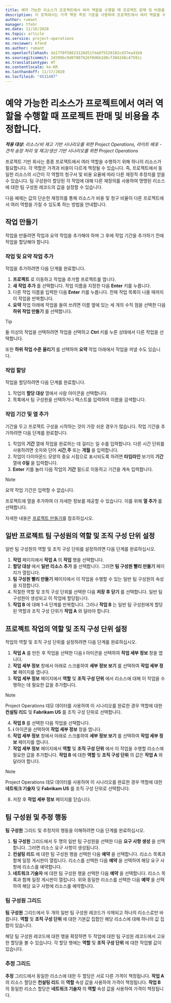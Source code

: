 ```yaml
---
title: 예약 가능한 리소스가 프로젝트에서 여러 역할을 수행할 때 프로젝트 판매 및 비용을 추정합니다.
description: 이 토픽에서는 가격 책정 측정 기준을 사용하여 프로젝트에서 여러 역할을 수행하는 리소스의 가격 책정 및 예상 비용을 지원하는 방법을 설명합니다.
author: rumant
manager: tfehr
ms.date: 11/16/2020
ms.topic: article
ms.service: project-operations
ms.reviewer: kfend
ms.author: rumant
ms.openlocfilehash: da17f0f58623128d51fda0f5529182cd37ea41b9
ms.sourcegitcommit: 2d399bc9d07807626f0d6b2d0cf304240c47591c
ms.translationtype: HT
ms.contentlocale: ko-KR
ms.lasthandoff: 11/17/2020
ms.locfileid: "4531487"
---
```

# <a name="estimate-project-sales-and-costs-when-a-bookable-resource-fills-multiple-roles-on-a-project"></a>예약 가능한 리소스가 프로젝트에서 여러 역할을 수행할 때 프로젝트 판매 및 비용을 추정합니다. 

_**적용 대상:** 리소스/비 재고 기반 시나리오를 위한 Project Operations, 라이트 배포 - 견적 송장 처리 및 재고/생산 기반 시나리오를 위한 Project Operations_ 

프로젝트 기반 회사는 종종 프로젝트에서 여러 역할을 수행하기 위해 하나의 리소스가 필요합니다. 각 역할은 가격과 비용이 다르게 책정될 수 있습니다. 즉, 프로젝트에서 동일한 리소스의 시간이 각 역할의 청구서 및 비용 요율에 따라 다른 재정적 추정치를 얻을 수 있습니다. 팀 구성원이 할당된 각 작업에 대해 다른 재정의를 사용하여 명명된 리소스에 대한 팀 구성원 레코드의 값을 설정할 수 있습니다.

다음 예제는 값의 단순한 재정의를 통해 리소스가 비용 및 청구 비율이 다른 프로젝트에서 여러 역할을 가질 수 있도록 하는 방법을 안내합니다.

## <a name="create-tasks"></a>작업 만들기
작업을 만들려면 작업과 요약 작업을 추가해야 하며 그 후에 작업 기간을 추가하기 전에 작업을 할당해야 합니다. 

### <a name="add-tasks-and-summary-tasks"></a>작업 및 요약 작업 추가
작업을 추가하려면 다음 단계를 완료합니다.

1. **프로젝트** 로 이동하고 작업을 추가할 프로젝트를 엽니다.
2. **새 작업 추가** 를 선택합니다. 작업 이름을 지정한 다음 **Enter** 키를 누릅니다.
3. 다른 작업 이름을 입력한 다음 **Enter** 키를 누릅니다. 전체 작업 목록이 나올 때까지 이 작업을 반복합니다.
3. **요약** 작업 아래에 작업을 들여 쓰려면 이름 옆에 있는 세 개의 수직 점을 선택한 다음 **하위 작업 만들기** 를 선택합니다. 

  > [!TIP]
  > 둘 이상의 작업을 선택하려면 작업을 선택하고 **Ctrl** 키를 누른 상태에서 다른 작업을 선택합니다.
  >
  > 또한 **하위 작업 수준 올리기** 를 선택하여 **요약** 작업 아래에서 작업을 꺼낼 수도 있습니다.

### <a name="assign-tasks"></a>작업 할당

작업을 할당하려면 다음 단계를 완료합니다.

1. 작업의 **할당 대상** 열에서 사람 아이콘을 선택합니다.
2. 목록에서 팀 구성원을 선택하거나 텍스트를 입력하여 이름을 검색합니다.

### <a name="add-task-duration-and-columns"></a>작업 기간 및 열 추가

기간을 두고 프로젝트 구성을 시작하는 것이 가장 쉬운 경우가 많습니다. 작업 기간을 추가하려면 다음 단계를 완료합니다.

1. 작업의 **기간** 열에 작업을 완료하는 데 걸리는 일 수를 입력합니다. 다른 시간 단위를 사용하려면 숫자와 단어 **시간**,**주** 또는 **개월** 을 입력합니다.
2. 작업이 다이아몬드 모양의 중요 시점으로 표시되도록 하려면 **타임라인** 보기의 **기간** 열에 **0일** 을 입력합니다.
3. **Enter** 키를 눌러 다음 작업의 **기간** 필드로 이동하고 기간을 계속 입력합니다.

  > [!NOTE]
  > 요약 작업 기간은 입력할 수 없습니다.

프로젝트에 열을 추가하여 더 자세한 정보를 제공할 수 있습니다. 이를 위해 **열 추가** 를 선택합니다. 

자세한 내용은 [프로젝트 만들기](https://support.microsoft.com/en-us/office/create-a-project-a5b5e823-fb2e-45fd-be00-7d84422d9749)를 참조하십시오.

## <a name="set-up-the-role-and-organization-unit-for-a-generic-project-team-member"></a>일반 프로젝트 팀 구성원의 역할 및 조직 구성 단위 설정
일반 팀 구성원의 역할 및 조직 구성 단위를 설정하려면 다음 단계를 완료하십시오.

1. **작업** 페이지에서 **작업 A** 의 **작업** 행을 선택합니다. 
2. **할당 대상** 에서 **일반 리소스 추가** 를 선택합니다. 그러면 **팀 구성원 빨리 만들기** 페이지가 열립니다.
3. **팀 구성원 빨리 만들기** 페이지에서 이 작업을 수행할 수 있는 일반 팀 구성원의 속성을 지정합니다.
4. 적절한 역할 및 조직 구성 단위를 선택한 다음 **저장 후 닫기** 를 선택합니다. 일반 팀 구성원이 생성되고 이 작업에 할당됩니다. 
5. **작업 B** 에 대해 1-4 단계를 반복합니다. 그러나 **작업 B** 는 일반 팀 구성원에게 할당된 역할과 조직 구성 단위가 **작업 A** 와 달라야 합니다. 

## <a name="set-up-the-role-and-organization-unit-for-a-project-task"></a>프로젝트 작업의 역할 및 조직 구성 단위 설정
작업의 역할 및 조직 구성 단위를 설정하려면 다음 단계를 완료하십시오.

1. **작업 A** 를 만든 후 작업을 선택한 다음 **i** 아이콘을 선택하여 **작업 세부 정보** 창을 엽니다. 
2. **작업 세부 정보** 창에서 아래로 스크롤하여 **세부 정보 보기** 를 선택하여 **작업 세부 정보** 페이지를 엽니다.
3. **작업 세부 정보** 페이지에서 **역할** 및 **조직 구성 단위** 에서 리소스에 대해 이 작업을 수행하는 데 필요한 값을 추가합니다. 

  > [!NOTE]
  > Project Operations 데모 데이터를 사용하여 이 시나리오를 완료한 경우 역할에 대한 **컨설팅 리드** 및 **Fabrikam US** 를 조직 구성 단위로 선택합니다.

4. **작업 B** 를 선택한 다음 작업을 선택합니다.
5. **i** 아이콘을 선택하여 **작업 세부 정보** 창을 엽니다. 
6. **작업 세부 정보** 창에서 아래로 스크롤하여 **세부 정보 보기** 를 선택하여 **작업 세부 정보** 페이지를 엽니다.
7. **작업 세부 정보** 페이지에서 **역할** 및 **조직 구성 단위** 에서 이 작업을 수행할 리소스에 필요한 값을 추가합니다. **작업 B** 에 대한 **역할** 및 **조직 구성 단위** 의 값은 **작업 A** 와 달라야 합니다. 

  > [!NOTE]
  > Project Operations 데모 데이터를 사용하여 이 시나리오를 완료한 경우 역할에 대한 **네트워크 기술자** 및 **Fabrikam US** 를 조직 구성 단위로 선택합니다.

8. 저장 후 **작업 세부 정보** 페이지를 닫습니다. 

## <a name="team-member-and-estimates-behavior"></a>팀 구성원 및 추정 행동 
**팀 구성원** 그리드 및 추정치의 행동을 이해하려면 다음 단계를 완료하십시오.

1. **팀 구성원** 그리드에서 두 명의 일반 팀 구성원을 선택한 다음 **요구 사항 생성** 을 선택합니다. 그러면 리소스 요구 사항이 생성됩니다. 
2. **컨설팅 리드** 에 대한 팀 구성원 행을 선택한 다음 **예약** 을 선택합니다. 리소스 목록과 함께 일정 게시판이 열립니다. 리소스를 선택한 다음 **예약** 을 선택하여 해당 요구 사항에 리소스를 예약합니다.
3. **네트워크 기술자** 에 대한 팀 구성원 행을 선택한 다음 **예약** 을 선택합니다. 리소스 목록과 함께 일정 게시판이 열립니다. 위와 동일한 리소스를 선택한 다음 **예약** 을 선택하여 해당 요구 사항에 리소스를 예약합니다.

### <a name="team-member-grid"></a>팀 구성원 그리드 

**팀 구성원** 그리드에서 두 개의 일반 팀 구성원 레코드가 삭제되고 하나의 리소스로만 바뀝니다. **역할** 및 **조직 구성 단위** 에 대한 기본값 집합인 해당 리소스에 대해 하나의 값 집합이 있습니다.

해당 팀 구성원 레코드에 대한 행을 확장하면 두 작업에 대한 팀 구성원 레코드에서 고유한 할당을 볼 수 있습니다. 각 할당 행에는 **역할** 및 **조직 구성 단위** 에 대한 작업별 값이 있습니다. 

### <a name="estimates-grid"></a>추정 그리드 

**추정** 그리드에서 동일한 리소스에 대한 두 할당은 서로 다른 가격이 책정됩니다. **작업 A** 의 리소스 할당은 **컨설팅 리드** 의 **역할** 속성 값을 사용하여 가격이 책정됩니다. **작업 B** 의 동일한 리소스 할당은 **네트워크 기술자** 의 **역할** 속성 값을 사용하여 가격이 책정됩니다.
